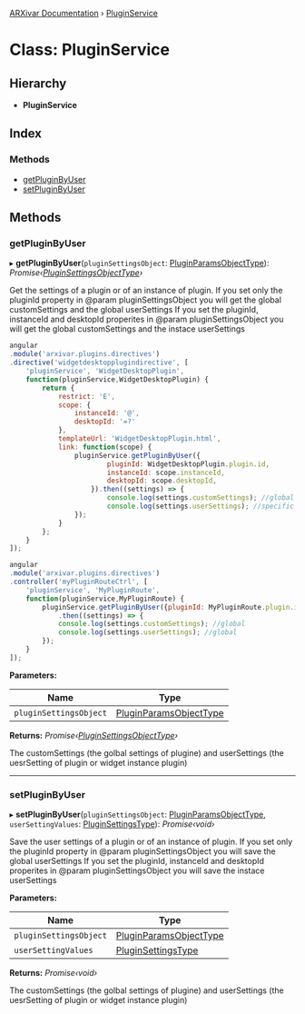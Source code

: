 [ARXivar Documentation](../globals.md) › [PluginService](pluginservice.md)

# Class: PluginService

## Hierarchy

* **PluginService**

## Index

### Methods

* [getPluginByUser](pluginservice.md#getpluginbyuser)
* [setPluginByUser](pluginservice.md#setpluginbyuser)

## Methods

###  getPluginByUser

▸ **getPluginByUser**(`pluginSettingsObject`: [PluginParamsObjectType](../globals.md#pluginparamsobjecttype)): *Promise‹[PluginSettingsObjectType](../globals.md#pluginsettingsobjecttype)›*

Get the settings of a plugin or of an instance of plugin.
If you set only the pluginId property in @param pluginSettingsObject you will get the global customSettings and the global userSettings
If you set the pluginId, instanceId and desktopId properites in @param pluginSettingsObject you will get the global customSettings and the instace userSettings
```javascript
angular
.module('arxivar.plugins.directives')
.directive('widgetdesktopplugindirective', [
	'pluginService', 'WidgetDesktopPlugin',
	function(pluginService,WidgetDesktopPlugin) {
		return {
			restrict: 'E',
			scope: {
				instanceId: '@',
				desktopId: '=?'
			},
			templateUrl: 'WidgetDesktopPlugin.html',
			link: function(scope) {
				pluginService.getPluginByUser({
						pluginId: WidgetDesktopPlugin.plugin.id,
						instanceId: scope.instanceId,
						desktopId: scope.desktopId,
					}).then((settings) => {
						console.log(settings.customSettings); //global
						console.log(settings.userSettings); //specific instance
				});
			}
		};
	}
]);

angular
.module('arxivar.plugins.directives')
.controller('myPluginRouteCtrl', [
	'pluginService', 'MyPluginRoute',
	function(pluginService,MyPluginRoute) {
		pluginService.getPluginByUser({pluginId: MyPluginRoute.plugin.id})
			.then((settings) => {
			console.log(settings.customSettings); //global
			console.log(settings.userSettings); //global
		});
	}
]);
```

**Parameters:**

Name | Type |
------ | ------ |
`pluginSettingsObject` | [PluginParamsObjectType](../globals.md#pluginparamsobjecttype) |

**Returns:** *Promise‹[PluginSettingsObjectType](../globals.md#pluginsettingsobjecttype)›*

The customSettings (the golbal settings of plugine) and userSettings (the uesrSetting of plugin or widget instance plugin)

___

###  setPluginByUser

▸ **setPluginByUser**(`pluginSettingsObject`: [PluginParamsObjectType](../globals.md#pluginparamsobjecttype), `userSettingValues`: [PluginSettingsType](../globals.md#pluginsettingstype)): *Promise‹void›*

Save the user settings of a plugin or of an instance of plugin.
If you set only the pluginId property in @param pluginSettingsObject you will save the global userSettings
If you set the pluginId, instanceId and desktopId properites in @param pluginSettingsObject you will save the instace userSettings

**Parameters:**

Name | Type |
------ | ------ |
`pluginSettingsObject` | [PluginParamsObjectType](../globals.md#pluginparamsobjecttype) |
`userSettingValues` | [PluginSettingsType](../globals.md#pluginsettingstype) |

**Returns:** *Promise‹void›*

The customSettings (the golbal settings of plugine) and userSettings (the uesrSetting of plugin or widget instance plugin)
